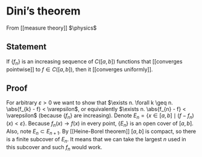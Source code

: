 # Dini’s theorem
From [[measure theory]]
$\physics$
## Statement
If $\{ f_{n} \}$ is an increasing sequence of $C([a, b])$ functions that [[converges pointwise]] to $f \in C([a, b])$, then it [[converges uniformly]].

## Proof
For arbitrary $\varepsilon > 0$ we want to show that $\exists n. \forall k \geq n. \abs{f_{k} - f} < \varepsilon$, or equivalently $\exists n. \abs{f_{n} - f} < \varepsilon$ (because $\{ f_{n} \}$ are increasing).
Denote $E_{n} = \{ x \in [a, b] \mid (f - f_{n})(x) < \varepsilon \}$. Because $f_{n}(x) \to f(x)$ in every point, $\{ E_{n} \}$ is an open cover of $[a, b]$.  Also, note $E_{n} \subset E_{n+1}$. By [[Heine-Borel theorem]] $[a, b]$ is compact, so there is a finite subcover of $E_{n}$. It means that we can take the largest $n$ used in this subcover and such $f_{n}$ would work.